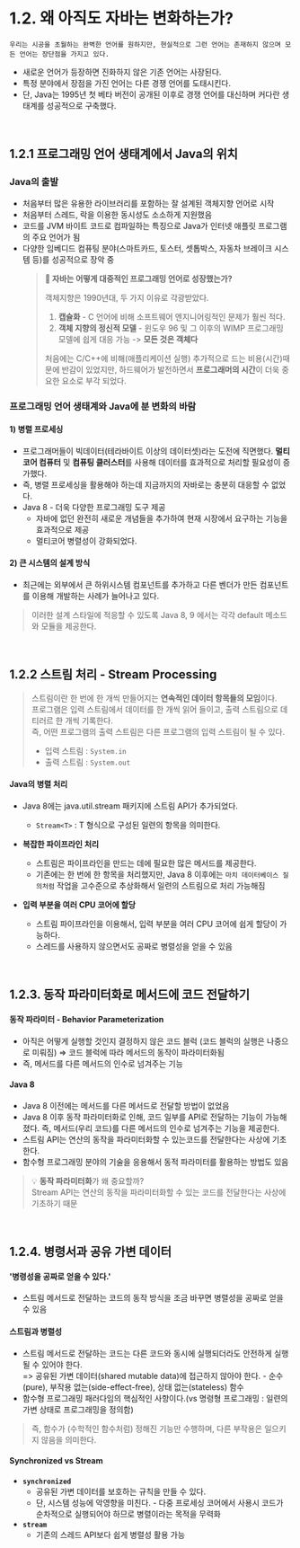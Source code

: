 # 1.2. 왜 아직도 자바는 변화하는가?

`우리는 시공을 초월하는 완벽한 언어를 원하지만, 현실적으로 그런 언어는 존재하지 않으며 모든 언어는 장단점을 가지고 있다.`


- 새로운 언어가 등장하면 진화하지 않은 기존 언어는 사장된다.
- 특정 분야에서 장점을 가진 언어는 다른 경쟁 언어를 도태시킨다.
- 단, Java는 1995년 첫 베타 버전이 공개된 이후로 경쟁 언어를 대신하며 커다란 생태계를 성공적으로 구축했다.

<br>

## 1.2.1 프로그래밍 언어 생태계에서 Java의 위치

### Java의 출발
- 처음부터 많은 유용한 라이브러리를 포함하는 잘 설계된 객체지향 언어로 시작
- 처음부터 스레드, 락을 이용한 동시성도 소소하게 지원했음
- 코드를 JVM 바이트 코드로 컴파일하는 특징으로 Java가 인터넷 애플릿 프로그램의 주요 언어가 됨
- 다양한 임베디드 컴퓨팅 분야(스마트카드, 토스터, 셋톱박스, 자동차 브레이크 시스템 등)를 성공적으로 장악 중
  > **📌 자바는 어떻게 대중적인 프로그래밍 언어로 성장했는가?**<br>
  > 
  > 객체지향은 1990년대, 두 가지 이유로 각광받았다.
  > 1. **캡슐화** - C 언어에 비해 소프트웨어 엔지니어링적인 문제가 훨씬 적다.
  > 2. **객체 지향의 정신적 모델** - 윈도우 96 및 그 이후의 WIMP 프로그래밍 모델에 쉽게 대응 가능 -> **모든 것은 객체다**
  > 
  > 처음에는 C/C++에 비해(애플리케이션 실행) 추가적으로 드는 비용(시간)때문에 반감이 있었지만, 하드웨어가 발전하면서 **프로그래머의 시간**이 더욱 중요한 요소로 부각 되었다.

### 프로그래밍 언어 생태계와 Java에 분 변화의 바람
#### 1) 병렬 프로세싱
- 프로그래머들이 빅데이터(테라바이트 이상의 데이터셋)라는 도전에 직면했다. **멀티코어 컴퓨터** 및 **컴퓨팅 클러스터**를 사용해 데이터를 효과적으로 처리할 필요성이 증가했다.
- 즉, 병렬 프로세싱을 활용해야 하는데 지금까지의 자바로는 충분히 대응할 수 없었다.
- Java 8 - 더욱 다양한 프로그래밍 도구 제공
    - 자바에 없던 완전히 새로운 개념들을 추가하여 현재 시장에서 요구하는 기능을 효과적으로 제공
    - 멀티코어 병렬성이 강화되었다.

#### 2) 큰 시스템의 설계 방식 
- 최근에는 외부에서 큰 하위시스템 컴포넌트를 추가하고 다른 벤더가 만든 컴포넌트를 이용해 개발하는 사례가 늘어나고 있다.
> 이러한 설계 스타일에 적응할 수 있도록 Java 8, 9 에서는 각각 default 메소드와 모듈을 제공한다.

<br>


## 1.2.2 스트림 처리 - Stream Processing 

> 스트림이란 한 번에 한 개씩 만들어지는 **연속적인 데이터 항목들의 모임**이다.<br>
> 프로그램은 입력 스트림에서 데이터를 한 개씩 읽어 들이고, 출력 스트림으로 데티러르 한 개씩 기록한다. <br>
> 즉, 어떤 프로그램의 출력 스트림은 다른 프로그램의 입력 스트림이 될 수 있다.
> - 입력 스트림 : `System.in`
> - 출력 스트림 : `System.out`


#### Java의 병렬 처리
- Java 8에는 java.util.stream 패키지에 스트림 API가 추가되었다.
    - `Stream<T>` : T 형식으로 구성된 일련의 항목을 의미한다.


- **복잡한 파이프라인 처리**
    - 스트림은 파이프라인을 만드는 데에 필요한 많은 메서드를 제공한다.
    - 기존에는 한 번에 한 항목을 처리했지만, Java 8 이후에는 `마치 데이터베이스 질의처럼` 작업을 고수준으로 추상화해서 일련의 스트림으로 처리 가능해짐

- **입력 부분을 여러 CPU 코어에 할당**
    - 스트림 파이프라인을 이용해서, 입력 부분을 여러 CPU 코어에 쉽게 할당이 가능하다.
    - 스레드를 사용하지 않으면서도 공짜로 병렬성을 얻을 수 있음

<br>

## 1.2.3. 동작 파라미터화로 메서드에 코드 전달하기

#### 동작 파라미터 - Behavior Parameterization
- 아직은 어떻게 실행할 것인지 결정하지 않은 코드 블럭 (코드 블럭의 실행은 나중으로 미뤄짐)
  ⇒ 코드 블럭에 따라 메서드의 동작이 파라미터화됨
- 즉, 메서드를 다른 메서드의 인수로 넘겨주는 기능

#### Java 8 
- Java 8 이전에는 메서드를 다른 메서드로 전달할 방법이 없었음
- Java 8 이후 동작 파라미터화로 인해, 코드 일부를 API로 전달하는 기능이 가능해졌다.
  즉, 메서드(우리 코드)를 다른 메서드의 인수로 넘겨주는 기능을 제공한다.
- 스트림 API는 연산의 동작을 파라미터화할 수 있는코드를 전달한다는 사상에 기초한다.
- 함수형 프로그래밍 분야의 기술을 응용해서 동적 파라미터를 활용하는 방법도 있음

> 💡 **동작 파라미터화**가 왜 중요할까? <br>
> Stream API는 연산의 동작을 파라미터화할 수 있는 코드를 전달한다는 사상에 기초하기 때문

<br>

## 1.2.4. 병령서과 공유 가변 데이터 

#### '병령성을 공짜로 얻을 수 있다.'
- 스트림 메서드로 전달하는 코드의 동작 방식을 조금 바꾸면 병렬성을 공짜로 얻을 수 있음

#### 스트림과 병렬성
- 스트림 메서드로 전달하는 코드는 다른 코드와 동시에 실행되더라도 안전하게 실행될 수 있어야 한다.<BR>
=> 공유된 가변 데이터(shared mutable data)에 접근하지 않아야 한다. - 순수(pure), 부작용 없는(side-effect-free), 상태 없는(stateless) 함수
- 함수형 프로그래밍 패러다임의 핵심적인 사항이다.(vs 명령형 프로그래밍 : 일련의 가변 상태로 프로그래밍을 정의함)
> 즉, 함수가 (수학적인 함수처럼) 정해진 기능만 수행하며, 다른 부작용은 일으키지 않음을 의미한다.

#### Synchronized vs Stream
- **`synchronized`** 
    - 공유된 가변 데이터를 보호하는 규칙을 만들 수 있다.
    - 단, 시스템 성능에 악영향을 미친다. - 다중 프로세싱 코어에서 사용시 코드가 순차적으로 실행되어야 하므로 병렬이라는 목적을 무력화
- **`stream`**
   - 기존의 스레드 API보다 쉽게 병렬성 활용 가능

    
<br>